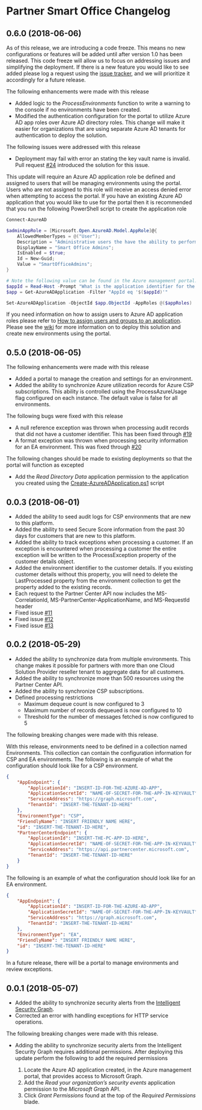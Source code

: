 # Partner Smart Office Changelog

## 0.6.0 (2018-06-06)

As of this release, we are introducing a code freeze. This means no new configurations or features will be added until after version 1.0 has been released. This code freeze will allow us to focus on addressing issues and simplifying the deployment. If there is a new feature you would like to see added please log a request using the [issue tracker](https://github.com/Microsoft/Partner-Smart-Office/issues), and we will prioritize it accordingly for a future release. 

The following enhancements were made with this release

* Added logic to the *ProcessEnvironments* function to write a warning to the console if no environments have been created.
* Modified the authentication configuration for the portal to utilize Azure AD app roles over Azure AD directory roles. This change will make it easier for organizations that are using separate Azure AD tenants for authentication to deploy the solution.

The following issues were addressed with this release

* Deployment may fail with error an stating the key vault name is invalid. Pull request [#24](https://github.com/Microsoft/Partner-Smart-Office/pull/24) introduced the solution for this issue.

This update will require an Azure AD application role be defined and assigned to users that will be managing environments using the portal. Users who are not assigned to this role will receive an access denied error when attempting to access the portal. If you have an existing Azure AD application that you would like to use for the portal then it is recommended that you run the following PowerShell script to create the application role

```powershell
Connect-AzureAD

$adminAppRole = [Microsoft.Open.AzureAD.Model.AppRole]@{
    AllowedMemberTypes = @("User");
    Description = "Administrative users the have the ability to perform all Smart Office operations.";
    DisplayName = "Smart Office Admins";
    IsEnabled = $true;
    Id = New-Guid;
    Value = "SmartOfficeAdmins";
}

# Note the following value can be found in the Azure management portal. Also, it should be a GUID with no trailing spaces.
$appId = Read-Host -Prompt "What is the application identifier for the application you would like to configure?"
$app = Get-AzureADApplication -Filter "AppId eq '$($appId)'"

Set-AzureADApplication -ObjectId $app.ObjectId -AppRoles @($appRoles)
```

If you need information on how to assign users to Azure AD application roles please refer to [How to assign users and groups to an application](https://docs.microsoft.com/en-us/azure/active-directory/application-access-assignment-how-to-add-assignment). Please see the [wiki](https://github.com/Microsoft/Partner-Smart-Office/wiki) for more information on to deploy this solution and create new environments using the portal.

## 0.5.0 (2018-06-05)

The following enhancements were made with this release

* Added a portal to manage the creation and settings for an environment.
* Added the ability to synchronize Azure utilization records for Azure CSP subscriptions. This ability is controlled using the ProcessAzureUsage flag configured on each instance. The default value is false for all environments.

The following bugs were fixed with this release

* A null reference exception was thrown when processing audit records that did not have a customer identifier. This has been fixed through [#19](https://github.com/Microsoft/Partner-Smart-Office/pull/19)
* A format exception was thrown when processing security information for an EA environment. This was fixed through [#20](https://github.com/Microsoft/Partner-Smart-Office/pull/20)

The following changes should be made to existing deployments so that the portal will function as excepted

* Add the _Read Directory Data_ application permission to the application you created using the [Create-AzureADApplication.ps1](https://raw.githubusercontent.com/Microsoft/Partner-Smart-Office/master/scripts/Create-AzureADApplication.ps1) script

## 0.0.3 (2018-06-01)

* Added the ability to seed audit logs for CSP environments that are new to this platform.
* Added the ability to seed Secure Score information from the past 30 days for customers that are new to this platform.
* Added the ability to track exceptions when processing a customer. If an exception is encountered when processing a customer the entire exception will be written to the ProcessException property of the customer details object.
* Added the environment identifier to the customer details. If you existing customer details without this property, you will need to delete the LastProcessed property from the environment collection to get the property added to the existing records.
* Each request to the Partner Center API now includes the MS-CorrelationId, MS-PartnerCenter-ApplicationName, and MS-RequestId header
* Fixed issue [#11](https://github.com/Microsoft/Partner-Smart-Office/issues/12)
* Fixed issue [#12](https://github.com/Microsoft/Partner-Smart-Office/issues/12)
* Fixed issue [#13](https://github.com/Microsoft/Partner-Smart-Office/issues/13)

## 0.0.2 (2018-05-29)

* Added the ability to synchronize data from multiple environments. This change makes it possible for partners with more than one Cloud Solution Provider reseller tenant to aggregate data for all customers.
* Added the ability to synchronize more than 500 resources using the Partner Center API.
* Added the ability to synchronize CSP subscriptions.
* Defined processing restrictions
  * Maximum dequeue count is now configured to 3
  * Maximum number of records dequeued is now configured to 10
  * Threshold for the number of messages fetched is now configured to 5

The following breaking changes were made with this release.

With this release, environments need to be defined in a collection named Environments. This collection can contain the configuration information for CSP and EA environments. The following is an example of what the configuration should look like for a CSP environment.

```json
{
    "AppEndpoint": {
        "ApplicationId": "INSERT-ID-FOR-THE-AZURE-AD-APP",
        "ApplicationSecretId": "NAME-OF-SECRET-FOR-THE-APP-IN-KEYVAULT",
        "ServiceAddress": "https://graph.microsoft.com",
        "TenantId": "INSERT-THE-TENANT-ID-HERE"
    },
    "EnvironmentType": "CSP",
    "FriendlyName": "INSERT FRIENDLY NAME HERE",
    "id": "INSERT-THE-TENANT-ID-HERE",
    "PartnerCenterEndpoint": {
        "ApplicationId": "INSERT-THE-PC-APP-ID-HERE",
        "ApplicationSecretId": "NAME-OF-SECRET-FOR-THE-APP-IN-KEYVAULT",
        "ServiceAddress": "https://api.partnercenter.microsoft.com",
        "TenantId": "INSERT-THE-TENANT-ID-HERE"
    }
}
```

The following is an example of what the configuration should look like for an EA environment.

```json
{
    "AppEndpoint": {
        "ApplicationId": "INSERT-ID-FOR-THE-AZURE-AD-APP",
        "ApplicationSecretId": "NAME-OF-SECRET-FOR-THE-APP-IN-KEYVAULT",
        "ServiceAddress": "https://graph.microsoft.com",
        "TenantId": "INSERT-THE-TENANT-ID-HERE"
    },
    "EnvironmentType": "EA",
    "FriendlyName": "INSERT FRIENDLY NAME HERE",
    "id": "INSERT-THE-TENANT-ID-HERE"
}
```

In a future release, there will be a portal to manage environments and review exceptions.

## 0.0.1 (2018-05-07)

* Added the ability to synchronize security alerts from the [Intelligent Security Graph](https://www.microsoft.com/en-us/security/intelligence-security-api).
* Corrected an error with handling exceptions for HTTP service operations.

The following breaking changes were made with this release.

* Adding the ability to synchronize security alerts from the Intelligent Security Graph requires additional permissions. After deploying this update perform the following to add the required permissions

    1. Locate the Azure AD application created, in the Azure management portal, that provides access to Microsoft Graph.
    2. Add the *Read your organization’s security events* application permission to the *Microsoft Graph* API.
    3. Click *Grant Permissions* found at the top of the *Required Permissions* blade.